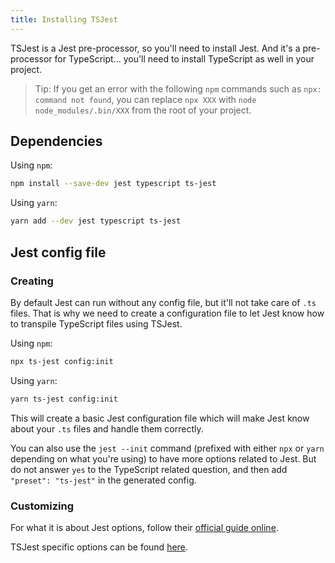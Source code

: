 ```yaml
---
title: Installing TSJest
---
```

TSJest is a Jest pre-processor, so you'll need to install Jest. And it's a pre-processor for TypeScript... you'll need to install TypeScript as well in your project.

> Tip: If you get an error with the following `npm` commands such as `npx: command not found`, you can replace `npx XXX` with `node node_modules/.bin/XXX` from the root of your project.


## Dependencies

<div class="row"><div class="col-md-6" markdown="block">

Using `npm`:
```sh
npm install --save-dev jest typescript ts-jest
```

</div><div class="col-md-6" markdown="block">

Using `yarn`:
```sh
yarn add --dev jest typescript ts-jest
```

</div></div>

## Jest config file

### Creating

By default Jest can run without any config file, but it'll not take care of `.ts` files. That is why we need to create a configuration file to let Jest know how to transpile TypeScript files using TSJest.

<div class="row"><div class="col-md-6" markdown="block">

Using `npm`:
```sh
npx ts-jest config:init
```

</div><div class="col-md-6" markdown="block">

Using `yarn`:
```sh
yarn ts-jest config:init
```

</div></div>

This will create a basic Jest configuration file which will make Jest know about your `.ts` files and handle them correctly.

You can also use the `jest --init` command (prefixed with either `npx` or `yarn` depending on what you're using) to have more options related to Jest. But do not answer `yes` to the TypeScript related question, and then add `"preset": "ts-jest"` in the generated config.


### Customizing

For what it is about Jest options, follow their [official guide online](https://jestjs.io/docs/en/configuration.html).

TSJest specific options can be found [here](config).
